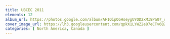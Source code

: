 ```yaml
---
title: UBCEC 2011
elements: 12
album_url: https://photos.google.com/album/AF1QipOoHseygUYQD2xMI8Pa07_slG8rhd8FK6Dnka6T
cover_image_url: https://lh3.googleusercontent.com/qpkX1LYWZ2e87eCTv6QZqlpEbYgFY3SwQTwlunKaZ5xh0eITkOhpE3lGpscXqnhQnQzg8P8BWPOxSPbQZD1hcMejz21-THTNfz4NVaEfHxbc3wLYGUuqnEAV00kQPEXQ5AR8EBaCqdrNX3fgVVghPWcz1gMtsFa1P6nC0EjNqg7_sTvDoB6GcIFd126OT6ZbDvoH98qPir6JXXWlPJM06IhDrLZ0memHZYOA_weNOMXSN2bViTCmxIre7hLYED7HHXPWjcOFs7cdovo1M9bE1ErjMLiMjnsPDVPpgRiDSJGlZaLnoJDi12t3Jk5T_9fkjkFmY2E7ZJbjg5yzvRAoui9ZVCpesXEWlDWFSspArO3BJVONmQ_HoeHSpSRWcqnNEYlK31xtS2Dh6kKdUsEADIQ22lZ465EZOrGWmX-Tw0t2aGr0kr7XozckWmOU7B3Az6YFEeUzs4k18OKrJ1n7jkloWFv2t8MqZ4GyP20q9cAy5fb98ozR8fMbwbfEkKJntvTlHYlU1FdMmxJhnabAz-cYaar2as7HEAw_jULNk3F3RvYX8BpU7eJ1UCfoO_C9DyKgktoswQo-XvG6nDQy5VABpaVf1d0baHZLEGRCijGKt1IDcoBCbGFdJMzduFhq6buC7inclTYcvKD-dKqBGt4l_Q=s195-p-k-no
categories: [ North America, Canada ]
---
```

